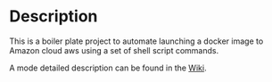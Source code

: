 
# Description #

This is a boiler plate project to automate launching a docker image to Amazon cloud aws 
using a set of shell script commands.

A mode detailed description can be found in the
[Wiki](https://github.com/clecap/continuous-deployment-test/wiki).




